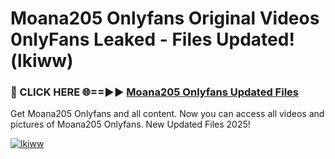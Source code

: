 # Moana205 Onlyfans Original Videos 0nlyFans Leaked - Files Updated! (lkiww)

<h3>🔴 CLICK HERE 🌐==►► <a href="https://tinyurl.com/ehrbuxhb" rel="nofollow">Moana205 Onlyfans Updated Files</a></h3>

Get Moana205 Onlyfans and all content. Now you can access all videos and pictures of Moana205 Onlyfans. New Updated Files 2025!

[![lkiww](https://i.imgur.com/lVYEuWS.gif)](https://tinyurl.com/ehrbuxhb)
